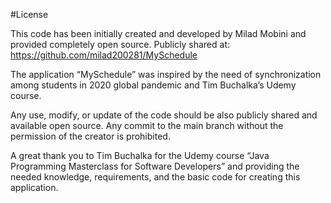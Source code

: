 #License

This code has been initially created and developed by Milad Mobini and provided completely open source.
Publicly shared at: https://github.com/milad200281/MySchedule

The application “MySchedule” was inspired by the need of synchronization among students in 2020 global  pandemic and Tim Buchalka’s Udemy course.

Any use, modify, or update of the code should be also publicly shared and available open source.
Any commit to the main branch without the permission of the creator is prohibited.

A great thank you to Tim Buchalka for the Udemy course “Java Programming Masterclass for Software Developers” and providing the needed knowledge, requirements, and the basic code for creating this application.
